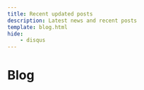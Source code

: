 ```yaml
---
title: Recent updated posts
description: Latest news and recent posts
template: blog.html
hide:
    - disqus
---
```


# Blog
